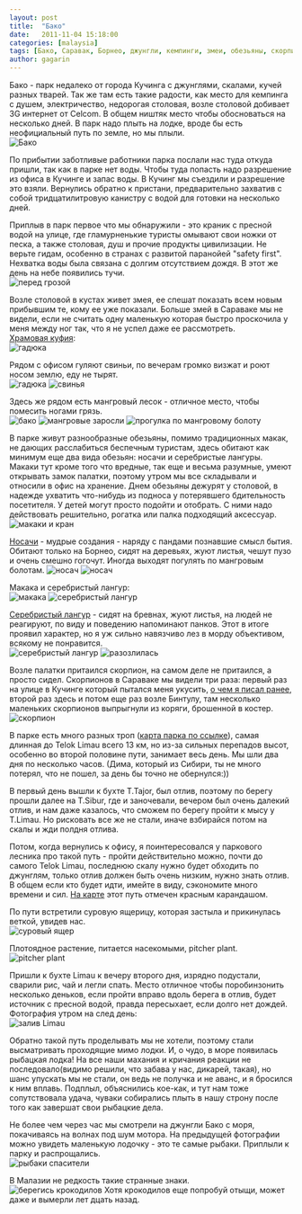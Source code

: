 ```yaml
---
layout: post
title:  "Бако"
date:   2011-11-04 15:18:00
categories: [malaysia]
tags: [Бако, Саравак, Борнео, джунгли, кемпинги, змеи, обезьяны, скорпионы, карта, Кучинг]
author: gagarin
---
```


Бако - парк недалеко от города Кучинга с джунглями, скалами, кучей разных тварей. Так же там есть такие радости, как место для кемпинга с душем, электричество, недорогая столовая, возле столовой добивает 3G интернет от Celcom. В общем ништяк место чтобы обосноваться на несколько дней. В парк надо плыть на лодке, вроде бы есть неофициальный путь по земле, но мы плыли.   
![Бако][1]

По прибытии заботливые работники парка послали нас туда откуда пришли, так как в парке нет воды. Чтобы туда попасть надо разрешение из офиса в Кучинге и запас воды. В Кучинг мы съездили и разрешение это взяли. Вернулись обратно к пристани, предварительно захватив с собой тридцатилитровую канистру с водой для готовки на несколько дней. 

Приплыв в парк первое что мы обнаружили - это краник с пресной водой на улице, где гламурненькие туристы омывают свои ножки от песка, а также столовая, душ и прочие продукты цивилизации. Не верьте гидам, особенно в странах с развитой паранойей "safety first". Нехватка воды была связана с долгим отсутствием дождя. В этот же день на небе появились тучи.   
![перед грозой][2]

Возле столовой в кустах живет змея, ее спешат показать всем новым прибывшим те, кому ее уже показали. Больше змей в Сараваке мы не видели, если не считать одну маленькую которая быстро проскочила у меня между ног так, что я не успел даже ее рассмотреть.   
[Храмовая куфия](http://ru.wikipedia.org/wiki/Храмовая_куфия):   
![гадюка][3]

Рядом с офисом гуляют свиньи, по вечерам громко визжат и роют носом землю, еду не тырят.     
![гадюка][4]
![свинья][5]

Здесь же рядом есть мангровый лесок - отличное место, чтобы помесить ногами грязь.   
![бако][6]
![мангровые заросли][8]
![прогулка по мангровому болоту][9]

В парке живут разнообразные обезьяны, помимо традиционных макак, не дающих расслабиться беспечным туристам, здесь обитают как минимум еще два вида обезьян: носачи и серебристые лангуры.
Макаки тут кроме того что вредные, так еще и весьма разумные, умеют открывать замок палатки, поэтому утром мы все складывали и относили в офис на хранение. Днем обезьяны дежурят у столовой, в надежде ухватить что-нибудь из подноса у потерявшего бдительность посетителя. У детей могут просто подойти и отобрать. С ними надо действовать решительно, рогатка или палка подходящий аксессуар.   
![макаки и кран][7]

[Носачи](http://ru.wikipedia.org/wiki/носач) - мудрые создания - наряду с пандами познавшие смысл бытия. Обитают только на Борнео, сидят на деревьях, жуют листья, чешут пузо и очень смешно гогочут. Иногда выходят погулять по мангровым болотам.
![носач][10]
![носач][11]

Макака и серебристый лангур:   
![макака][12]
![серебристый лангур][13]

[Серебристый лангур](http://en.wikipedia.org/wiki/silvery-lutung) - сидят на бревнах, жуют листья, на людей не реагируют, по виду и поведению напоминают панков. Этот в итоге проявил характер, но я уж сильно навязчиво лез в морду объективом, всякому не понравится.    
![серебристый лангур][14]
![разозлилась][15]

Возле палатки притаился скорпион, на самом деле не притаился, а просто сидел. Скорпионов в Сараваке мы видели три раза: первый раз на улице в Кучинге который пытался меня укусить, [о чем я писал ранее](https://plus.google.com/104981850185043172559/posts/w1c115ayl8t), второй раз здесь и потом еще раз возле Бинтулу, там несколько маленьких скорпионов выпрыгнули из коряги, брошенной в костер.   
![скорпион][16]

В парке есть много разных троп ([карта парка по ссылке](/bako/bako-map.jpg "Карта Бако")), самая длинная до Telok Limau всего 13 км, но из-за сильных перепадов высот, особенно во второй половине пути, занимает весь день. Мы шли два дня по несколько часов.
(Дима, который из Сибири, ты не много потерял, что не пошел, за день бы точно не обернулся:))     

В первый день вышли к бухте T.Tajor, был отлив, поэтому по берегу прошли далее на T.Sibur, где и заночевали, вечером был очень далекий отлив, и нам даже казалось, что сможем по берегу пройти к мысу у T.Limau. Но рисковать все же не стали, иначе взбирайся потом на скалы и жди полдня отлива.    

 Потом, когда вернулись к офису, я поинтересовался у паркового лесника про такой путь - пройти действительно можно, почти до самого Telok Limau, последнюю скалу нужно будет обходить по джунглям, только отлив должен быть очень низким, нужно знать отлив. В общем если кто будет идти, имейте в виду, сэкономите много времени и сил. [На карте](/bako/bako-map.jpg "Карта Бако") этот путь отмечен красным карандашом.    

По пути встретили суровую ящерицу, которая застыла и прикинулась веткой, увидев нас.   
![суровый ящер][17]

Плотоядное растение, питается насекомыми, pitcher plant.   
![pitcher plant][18]

Пришли к бухте Limau к вечеру второго дня, изрядно подустали, сварили рис, чай и легли спать. Место отличное чтобы поробинзонить несколько деньков, если пройти вправо вдоль берега в отлив, будет источник с пресной водой, правда пересыхает, если долго нет дождей.
Фотография утром на след день:   
![залив Limau][19]

Обратно такой путь проделывать мы не хотели, поэтому стали высматривать проходящие мимо лодки. И, о чудо, в море появилась рыбацкая лодка! На все наши махания и кричания реакции не последовало(видимо решили, что забава у нас, дикарей, такая), но шанс упускать мы не стали, он ведь не получка и не аванс, и я бросился к ним вплавь. Подплыл, объяснились кое-как, и тут нам тоже сопутствовала удача, чуваки собирались плыть в нашу строну после того как завершат свои рыбацкие дела.     

Не более чем через час мы смотрели на джунгли Бако с моря, покачиваясь на волнах под шум мотора. На предыдущей фотографии можно увидеть маленькую лодочку - это те самые рыбаки. Приплыли к парку и распрощались.   
![рыбаки спасители][20]

В Малазии не редкость такие странные знаки.   
![берегись крокодилов][21]
Хотя крокодилов еще попробуй отыщи, может даже и вымерли лет дцать назад.

[1]: /bako/bako-rocks.jpg "Бако"
[2]: /bako/before-storm.jpg "перед грозой"
[3]: /bako/vinper2.jpg "гадюка"
[4]: /bako/viper.jpg "гадюка"
[5]: /bako/pig.jpg "свинья"
[6]: /bako/bako-rocks-and-mangrove.jpg "бако"
[7]: /bako/macaques-and-tap.jpg "макаки и кран"
[8]: /bako/bako-mangrove-forest-and-beach.jpg "мангровые заросли"
[9]: /bako/mangrove-forest-walking.jpg "прогулка по мангровому болоту"
[10]: /bako/proboscis.jpg "носач"
[11]: /bako/proboscis-yahoooo.jpg "носач"
[12]: /bako/macaque.jpg "макака"
[13]: /bako/silver-leaf-monkey2.jpg "серебристый лангур"
[14]: /bako/silver-leaf-monkey.jpg "серебристый лангур"
[15]: /bako/silver-leaf-monkey-irritated.jpg "разозлилась"
[16]: /bako/scorpion.jpg "скорпион"
[17]: /bako/frozen-lizard.jpg "суровый ящер"
[18]: /bako/pitcher-plant.jpg "pitcher plant"
[19]: /bako/teluk-limau.jpg "залив Limau"
[20]: /bako/fishermen.jpg "рыбаки спасители"
[21]: /bako/awas-crocodile.jpg "берегись крокодилов"
